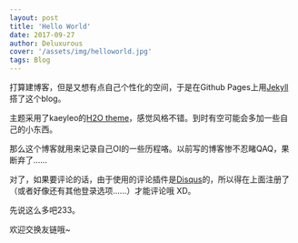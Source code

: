 ```yaml
---
layout: post
title: 'Hello World'
date: 2017-09-27
author: Deluxurous
cover: '/assets/img/helloworld.jpg'
tags: Blog
---
```


打算建博客，但是又想有点自己个性化的空间，于是在Github Pages上用[Jekyll](https://jekyllrb.com/)搭了这个blog。

主题采用了kaeyleo的[H2O theme](https://github.com/kaeyleo/jekyll-theme-H2O)，感觉风格不错。到时有空可能会多加一些自己的小东西。

那么这个博客就用来记录自己OI的一些历程咯。以前写的博客惨不忍睹QAQ，果断弃了……

对了，如果要评论的话，由于使用的评论插件是[Disqus](https://disqus.com/)的，所以得在上面注册了（或者好像还有其他登录选项……）才能评论哦 XD。

先说这么多吧233。

欢迎交换友链哦~